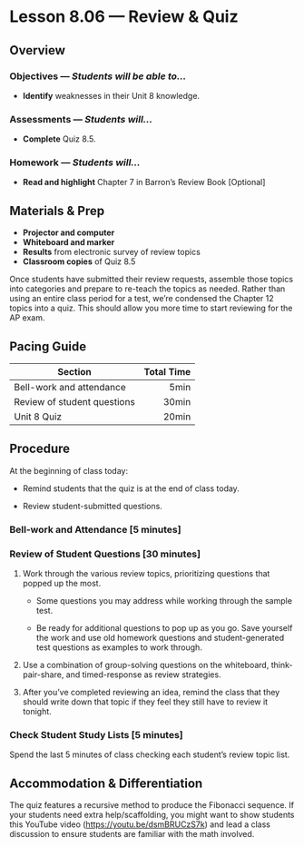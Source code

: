 Lesson 8.06 — Review & Quiz
====================================================================================================

Overview
--------
### Objectives — _Students will be able to…_
- **Identify** weaknesses in their Unit 8 knowledge.

### Assessments — _Students will…_
- **Complete** Quiz 8.5.

### Homework — _Students will…_
- **Read and highlight** Chapter 7 in Barron’s Review Book \[Optional\]


Materials & Prep
----------------
- **Projector and computer**
- **Whiteboard and marker**
- **Results** from electronic survey of review topics
- **Classroom copies** of Quiz 8.5

Once students have submitted their review requests, assemble those topics into categories and
prepare to re-teach the topics as needed. Rather than using an entire class period for a test, we’re
condensed the Chapter 12 topics into a quiz. This should allow you more time to start reviewing for
the AP exam.


Pacing Guide
------------
| Section                     | Total Time |
|-----------------------------|-----------:|
| Bell-work and attendance    |       5min |
| Review of student questions |      30min |
| Unit 8 Quiz                 |      20min |


Procedure
---------
At the beginning of class today:

- Remind students that the quiz is at the end of class today.

- Review student-submitted questions.

### Bell-work and Attendance \[5 minutes\]

### Review of Student Questions \[30 minutes\]

1. Work through the various review topics, prioritizing questions that popped up the most.

   - Some questions you may address while working through the sample test.

   - Be ready for additional questions to pop up as you go. Save yourself the work and use old
     homework questions and student-generated test questions as examples to work through.

2. Use a combination of group-solving questions on the whiteboard, think-pair-share, and
   timed-response as review strategies.

3. After you’ve completed reviewing an idea, remind the class that they should write down that topic
   if they feel they still have to review it tonight.

### Check Student Study Lists \[5 minutes\]
Spend the last 5 minutes of class checking each student’s review topic list.


Accommodation & Differentiation
-------------------------------

The quiz features a recursive method to produce the Fibonacci sequence. If your students need extra
help/scaffolding, you might want to show students this YouTube video
(<https://youtu.be/dsmBRUCzS7k>) and lead a class discussion to ensure students are familiar with
the math involved.
